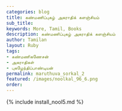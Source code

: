 ```yaml
---
categories: blog
title: கண்மணிப்புகழ் அகராதிக் களஞ்சியம்
sub_title: 
keywords: More, Tamil, Books
description: கண்மணிப்புகழ் அகராதிக் களஞ்சியம்
author: Tamilan
layout: Ruby
tags:
- கண்மணிகணேசன்
- அகராதிகள்
- புகழேந்திப்பாண்டியன்
permalink: maruthuva_sorkal_2
featured: /images/noolkal_96_6.png
order: 
---
```

{% include install_nool5.md %}
